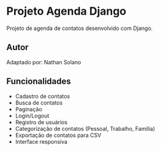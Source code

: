 # Projeto Agenda Django

Projeto de agenda de contatos desenvolvido com Django.

## Autor

Adaptado por: Nathan Solano

## Funcionalidades

- Cadastro de contatos
- Busca de contatos
- Paginação
- Login/Logout
- Registro de usuários
- Categorização de contatos (Pessoal, Trabalho, Família)
- Exportação de contatos para CSV
- Interface responsiva